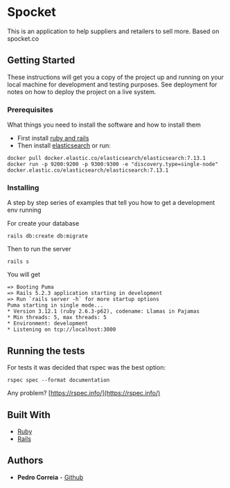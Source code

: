 # Spocket

This is an application to help suppliers and retailers to sell more.
Based on spocket.co

## Getting Started

These instructions will get you a copy of the project up and running on your local machine for development and testing purposes. See deployment for notes on how to deploy the project on a live system.

### Prerequisites

What things you need to install the software and how to install them

- First install [ruby and rails](https://www.tutorialspoint.com/ruby-on-rails/rails-installation.htm)
- Then install [elasticsearch](https://www.elastic.co/guide/en/elasticsearch/reference/current/install-elasticsearch.html)
    or run:
```
docker pull docker.elastic.co/elasticsearch/elasticsearch:7.13.1
docker run -p 9200:9200 -p 9300:9300 -e "discovery.type=single-node" docker.elastic.co/elasticsearch/elasticsearch:7.13.1
```

### Installing

A step by step series of examples that tell you how to get a development env running

For create your database
```
rails db:create db:migrate
```
Then to run the server
```
rails s
```

You will get
```
=> Booting Puma
=> Rails 5.2.3 application starting in development
=> Run `rails server -h` for more startup options
Puma starting in single mode...
* Version 3.12.1 (ruby 2.6.3-p62), codename: Llamas in Pajamas
* Min threads: 5, max threads: 5
* Environment: development
* Listening on tcp://localhost:3000
```

## Running the tests

For tests it was decided that rspec was the best option:

`rspec spec --format documentation`

Any problem?
[https://rspec.info/](https://rspec.info/)

## Built With

* [Ruby](https://www.ruby-lang.org/pt/)
* [Rails](https://guides.rubyonrails.org/getting_started.html)

## Authors

* **Pedro Correia** - [Github](https://github.com/pedromcorreia)
